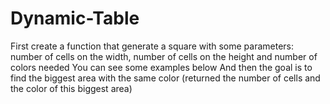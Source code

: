 # Dynamic-Table
First create a function that generate a square with some parameters: number of cells on the width, number of cells on the height and number of colors needed You can see some examples below And then the goal is to find the biggest area with the same color (returned the number of cells and the color of this biggest area)  
